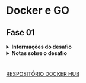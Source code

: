 # Docker e GO
## Fase 01

<details>
  <summary>
    <strong>
      Informações do desafio
    </strong>
  </summary>

  Esse desafio é muito empolgante principalmente se você nunca trabalhou com a linguagem Go!


  Você terá que publicar uma imagem no docker hub. Quando executarmos:

  ```
  docker run <seu-user>/fullcycle
  ```

  Temos que ter o seguinte resultado: `Full Cycle Rocks!!`


  Se você perceber, essa imagem apenas realiza um print da mensagem como resultado final, logo,
  vale a pena dar uma conferida no próprio site da Go Lang para aprender como fazer um "olá mundo".


  Lembrando que a Go Lang possui imagens oficiais prontas, vale a pena consultar o [Docker Hub](https://hub.docker.com/_/golang).

  1. A imagem de nosso projeto Go precisa ter menos de 2MB =)
  2. Suba o projeto em um **repositório Git remoto** e coloque o link da imagem que subiu no Docker Hub.
  3. Compartilhe o link do repositório do Git remoto para corrigirmos seu projeto.

  Divirta-se!

</details>

<details>
  <summary>
    <strong>
      Notas sobre o desafio
    </strong>
  </summary>

  Criando a imagem apartir do arquivo Dockerfile e rodando para testar;
  ```
  docker build -t fullcycle .

  docker run fullcycle
  ```

  Determinando um tag local para subir para o Docker hub;

  ```
  docker tag fullcycle davidrogger/fullcycle
  docker push davidrogger/fullcycle
  ```

  # Sobre Dockerfile

  Pesquisando para atingir o tamanho mínimo necessário de 2mb, descobri(nunca estudei sobre go, comecei alguns dias, mas não muito afundo) que uma das grandes vantagens do Go é a possibilidade de compilação e usarmos o binário que ele gera seria a melhor abordagem para atingir esse valor de 2mb gerando a imagem do Docker, então pesquisei um pouco sobre, e encontrei um tutorial no youtube, sobre como gerar uma imagem com menor custo, no canal do [devtopics](https://www.youtube.com/watch?v=S12ohWcVfHQ), usando a imagem scratch do docker.

  Para gerar o arquivo bin foi usado o parametro;
  ```
  CGO_ENABLED=0 GOOS=linux go build -a -installsuffix cgo -o bin .
  ```

</details>

#
[RESPOSITÓRIO DOCKER HUB](https://hub.docker.com/r/davidrogger/fullcycle)

